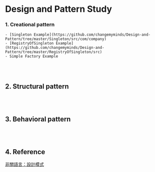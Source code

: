 ﻿# Design and Pattern Study

### 1. Creational pattern
	- [Singleton Example](https://github.com/changemyminds/Design-and-Pattern/tree/master/Singleton/src/com/company)
	- [RegistryOfSingleton Example](https://github.com/changemyminds/Design-and-Pattern/tree/master/RegistryOfSingleton/src)
	- Simple Factory Example
<br><br>

## 2. Structural pattern
<br><br>

## 3. Behavioral pattern
<br><br>

## 4. Reference
[非關語言：設計模式](https://openhome.cc/Gossip/DesignPattern/)



